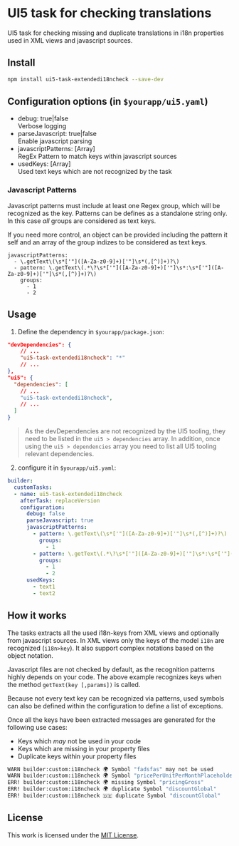 # UI5 task for checking translations

 UI5 task for checking missing and duplicate translations in i18n properties used in XML views and javascript sources.

## Install

```bash
npm install ui5-task-extendedi18ncheck --save-dev
```

## Configuration options (in `$yourapp/ui5.yaml`)

- debug: true|false  
Verbose logging
- parseJavascript: true|false  
Enable javascript parsing
- javascriptPatterns: [Array]  
RegEx Pattern to match keys within javascript sources
- usedKeys: [Array]  
Used text keys which are not recognized by the task

### Javascript Patterns
Javascript patterns must include at least one Regex group, which will be recognized as the key. Patterns can be defines as a standalone string only. In this case _all_ groups are considered as text keys. 

If you need more control, an object can be provided including the pattern it self and an array of the group indizes to be considered as text keys.

```
javascriptPatterns:
  - \.getText\(\s*['"]([A-Za-z0-9]+)['"]\s*(,[^)]+)?\)
  - pattern: \.getText\(.*\?\s*['"]([A-Za-z0-9]+)['"]\s*:\s*['"]([A-Za-z0-9]+)['"]\s*(,[^)]+)?\)
    groups: 
      - 1
      - 2
```

## Usage

1. Define the dependency in `$yourapp/package.json`:

```json
"devDependencies": {
    // ...
    "ui5-task-extendedi18ncheck": "*"
    // ...
},
"ui5": {
  "dependencies": [
    // ...
    "ui5-task-extendedi18ncheck",
    // ...
  ]
}
```

> As the devDependencies are not recognized by the UI5 tooling, they need to be listed in the `ui5 > dependencies` array. In addition, once using the `ui5 > dependencies` array you need to list all UI5 tooling relevant dependencies.

2. configure it in `$yourapp/ui5.yaml`:

```yaml
builder:
  customTasks:
  - name: ui5-task-extendedi18ncheck
    afterTask: replaceVersion
    configuration:
      debug: false
      parseJavascript: true
      javascriptPatterns:
        - pattern: \.getText\(\s*['"]([A-Za-z0-9]+)['"]\s*(,[^)]+)?\)
          groups:
            - 1
        - pattern: \.getText\(.*\?\s*['"]([A-Za-z0-9]+)['"]\s*:\s*['"]([A-Za-z0-9]+)['"]\s*(,[^)]+)?\)
          groups: 
            - 1
            - 2
      usedKeys:
        - text1
        - text2
```

## How it works

The tasks extracts all the used i18n-keys from XML views and optionally from javascript sources. In XML views only the keys of the model `i18n` are recognized (`i18n>key`). It also support complex notations based on the object notation. 

Javascript files are not checked by default, as the recognition patterns highly depends on your code. The above example recognizes keys when the method `getText(key [,params])` is called. 

Because not every text key can be recognized via patterns, used symbols can also be defined within the configuration to define a list of exceptions.

Once all the keys have been extracted messages are generated for the following use cases:

- Keys which *may* not be used in your code
- Keys which are missing in your property files
- Duplicate keys within your property files

```bash
WARN builder:custom:i18ncheck 🌍 Symbol "fadsfas" may not be used
WARN builder:custom:i18ncheck 🌍 Symbol "pricePerUnitPerMonthPlaceholder" may not be used
ERR! builder:custom:i18ncheck 🌍 missing Symbol "pricingGross"
ERR! builder:custom:i18ncheck 🌍 duplicate Symbol "discountGlobal"
ERR! builder:custom:i18ncheck 🇩🇪 duplicate Symbol "discountGlobal"
```

## License

This work is licensed under the [MIT License](./LICENSE).
